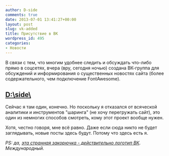 ```yaml
---
author: D-side
comments: true
date: 2013-07-01 13:41:27+00:00
layout: post
slug: vk-added
title: Присутствие в ВК
wordpress_id: 495
categories:
- Новости
---
```


В связи с тем, что многим удобнее следить и обсуждать что-либо прямо в соцсетях, вчера (вру, сегодня ночью) создана ВК-группа для обсуждений и информирования о существенных новостях сайта (более содержательного, чем подключение FontAwesome).

## <a href="https://vk.com/s.d.side">D:\side\\<i class="icon-vk"></i></a>

Сейчас я там один, конечно. Но поскольку я отказался от всяческой аналитики и инструментов "шаринга" (не хочу перегружать сайт), это один из немногих способов смотреть, кому этот проект вообще нужен.

Хотя, честно говоря, мне всё равно. Даже если сюда никто не будет заглядывать, новые посты здесь будут. Потому что здесь есть я.

_PS: да, [эта странная закорючка - действительно логотип ВК](https://vk.com/about). Международный._
